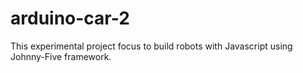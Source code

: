 # arduino-car-2
This experimental project focus to build robots with Javascript using Johnny-Five framework.
